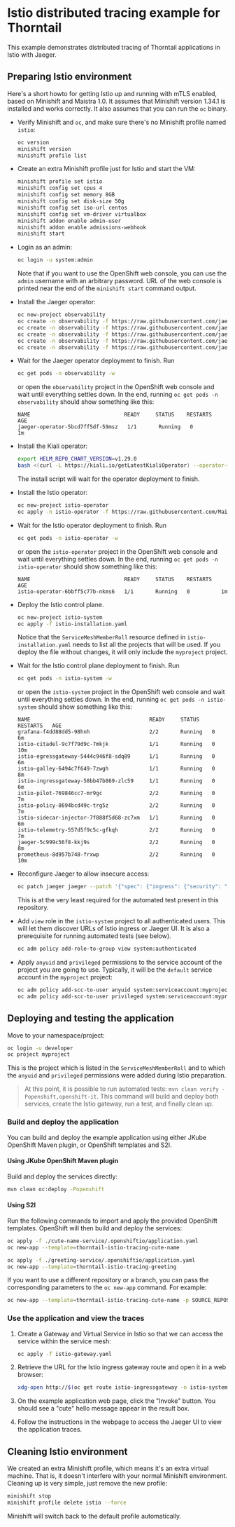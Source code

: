 # Istio distributed tracing example for Thorntail

This example demonstrates distributed tracing of Thorntail applications in Istio with Jaeger.

## Preparing Istio environment

Here's a short howto for getting Istio up and running with mTLS enabled, based on Minishift and Maistra 1.0.
It assumes that Minishift version 1.34.1 is installed and works correctly.
It also assumes that you can run the `oc` binary.

- Verify Minishift and `oc`, and make sure there's no Minishift profile named `istio`:

  ```bash
  oc version
  minishift version
  minishift profile list
  ```

- Create an extra Minishift profile just for Istio and start the VM:

  ```bash
  minishift profile set istio
  minishift config set cpus 4
  minishift config set memory 8GB
  minishift config set disk-size 50g
  minishift config set iso-url centos
  minishift config set vm-driver virtualbox
  minishift addon enable admin-user
  minishift addon enable admissions-webhook
  minishift start
  ```

- Login as an admin:

  ```bash
  oc login -u system:admin
  ```

  Note that if you want to use the OpenShift web console, you can use the `admin` username with an arbitrary password.
  URL of the web console is printed near the end of the `minishift start` command output. 

- Install the Jaeger operator:

  ```bash
  oc new-project observability
  oc create -n observability -f https://raw.githubusercontent.com/jaegertracing/jaeger-operator/v1.13.1/deploy/crds/jaegertracing_v1_jaeger_crd.yaml
  oc create -n observability -f https://raw.githubusercontent.com/jaegertracing/jaeger-operator/v1.13.1/deploy/service_account.yaml
  oc create -n observability -f https://raw.githubusercontent.com/jaegertracing/jaeger-operator/v1.13.1/deploy/role.yaml
  oc create -n observability -f https://raw.githubusercontent.com/jaegertracing/jaeger-operator/v1.13.1/deploy/role_binding.yaml
  oc create -n observability -f https://raw.githubusercontent.com/jaegertracing/jaeger-operator/v1.13.1/deploy/operator.yaml
  ```

- Wait for the Jaeger operator deployment to finish. Run

  ```bash
  oc get pods -n observability -w
  ```

  or open the `observability` project in the OpenShift web console and wait until everything settles down.
  In the end, running `oc get pods -n observability` should show something like this:

  ```
  NAME                              READY     STATUS    RESTARTS   AGE
  jaeger-operator-5bcd7ff5df-59msz   1/1       Running   0          1m
  ```

- Install the Kiali operator:

  ```bash
  export HELM_REPO_CHART_VERSION=v1.29.0
  bash <(curl -L https://kiali.io/getLatestKialiOperator) --operator-watch-namespace '**' --accessible-namespaces '**' --operator-install-kiali false
  ```

  The install script will wait for the operator deployment to finish.

- Install the Istio operator:

  ```bash
  oc new-project istio-operator
  oc apply -n istio-operator -f https://raw.githubusercontent.com/Maistra/istio-operator/maistra-1.0.0/deploy/maistra-operator.yaml
  ```

- Wait for the Istio operator deployment to finish. Run

  ```bash
  oc get pods -n istio-operator -w
  ```

  or open the `istio-operator` project in the OpenShift web console and wait until everything settles down.
  In the end, running `oc get pods -n istio-operator` should show something like this:

  ```
  NAME                              READY     STATUS    RESTARTS   AGE
  istio-operator-6bbff5c77b-nkms6   1/1       Running   0          1m
  ```

- Deploy the Istio control plane.

  ```bash
  oc new-project istio-system
  oc apply -f istio-installation.yaml
  ```

  Notice that the `ServiceMeshMemberRoll` resource defined in `istio-installation.yaml` needs to list all the projects that will be used.
  If you deploy the file without changes, it will only include the `myproject` project.

- Wait for the Istio control plane deployment to finish. Run

  ```bash
  oc get pods -n istio-system -w
  ```

  or open the `istio-system` project in the OpenShift web console and wait until everything settles down.
  In the end, running `oc get pods -n istio-system` should show something like this:

  ```
  NAME                                      READY     STATUS    RESTARTS   AGE
  grafana-f4dd88dd5-98hnh                   2/2       Running   0          6m
  istio-citadel-9c7f79d9c-7mkjk             1/1       Running   0          10m
  istio-egressgateway-5444c946f8-sdq89      1/1       Running   0          6m
  istio-galley-6494c7f649-7zwgh             1/1       Running   0          8m
  istio-ingressgateway-58bb47b869-zlc59     1/1       Running   0          6m
  istio-pilot-769846cc7-mr9gc               2/2       Running   0          7m
  istio-policy-8694bcd49c-trg5z             2/2       Running   0          7m
  istio-sidecar-injector-7f888f5d68-zc7xm   1/1       Running   0          6m
  istio-telemetry-557d5f9c5c-gfkqh          2/2       Running   0          7m
  jaeger-5c999c56f8-kkj9s                   2/2       Running   0          8m
  prometheus-8d957b748-frxwp                2/2       Running   0          10m
  ```

- Reconfigure Jaeger to allow insecure access:

  ```bash
  oc patch jaeger jaeger --patch '{"spec": {"ingress": {"security": "none"}}}' -n istio-system --type merge
  ```

  This is at the very least required for the automated test present in this repository.

- Add `view` role in the `istio-system` project to all authenticated users.
  This will let them discover URLs of Istio ingress or Jaeger UI.
  It is also a prerequisite for running automated tests (see below).

  ```bash
  oc adm policy add-role-to-group view system:authenticated
  ```

- Apply `anyuid` and `privileged` permissions to the service account of the project you are going to use.
  Typically, it will be the `default` service account in the `myproject` project:

  ```bash
  oc adm policy add-scc-to-user anyuid system:serviceaccount:myproject:default
  oc adm policy add-scc-to-user privileged system:serviceaccount:myproject:default
  ```

## Deploying and testing the application

Move to your namespace/project:

```bash
oc login -u developer
oc project myproject
```

This is the project which is listed in the `ServiceMeshMemberRoll` and to which the `anyuid` and `privileged` permissions were added during Istio preparation.

> At this point, it is possible to run automated tests: `mvn clean verify -Popenshift,openshift-it`.
> This command will build and deploy both services, create the Istio gateway, run a test, and finally clean up.

### Build and deploy the application

You can build and deploy the example application using either JKube OpenShift Maven plugin, or OpenShift templates and S2I.

#### Using JKube OpenShift Maven plugin

Build and deploy the services directly:

```bash
mvn clean oc:deploy -Popenshift
```

#### Using S2I

Run the following commands to import and apply the provided OpenShift templates.
OpenShift will then build and deploy the services:

```bash
oc apply -f ./cute-name-service/.openshiftio/application.yaml
oc new-app --template=thorntail-istio-tracing-cute-name

oc apply -f ./greeting-service/.openshiftio/application.yaml
oc new-app --template=thorntail-istio-tracing-greeting
```

If you want to use a different repository or a branch, you can pass the corresponding parameters to the `oc new-app` command.
For example:

```bash
oc new-app --template=thorntail-istio-tracing-cute-name -p SOURCE_REPOSITORY_URL=https://github.com/thorntail-examples/istio-tracing -p SOURCE_REPOSITORY_REF=master
```

### Use the application and view the traces

1. Create a Gateway and Virtual Service in Istio so that we can access the service within the service mesh:

    ```bash
    oc apply -f istio-gateway.yaml
    ```

1. Retrieve the URL for the Istio ingress gateway route and open it in a web browser:

    ```bash
    xdg-open http://$(oc get route istio-ingressgateway -n istio-system -o jsonpath='{.spec.host}')/thorntail-istio-tracing
    ```

1. On the example application web page, click the "Invoke" button. You should see a "cute" hello message appear in the result box.

1. Follow the instructions in the webpage to access the Jaeger UI to view the application traces.

## Cleaning Istio environment

We created an extra Minishift profile, which means it's an extra virtual machine.
That is, it doesn't interfere with your normal Minishift environment.
Cleaning up is very simple, just remove the new profile:

```bash
minishift stop
minishift profile delete istio --force
```

Minishift will switch back to the default profile automatically.
